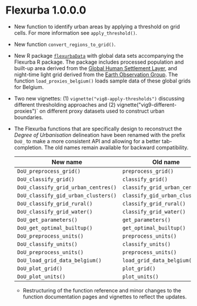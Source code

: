 # Flexurba 1.0.0.0

- New function to identify urban areas by applying a threshold on grid cells. For more information see `apply_threshold()`.

- New function `convert_regions_to_grid()`.

- New R package [`flexurbaData`](https://flexurbadata-ac82f4.pages.gitlab.kuleuven.be/) with global data sets accompanying the Flexurba R package. The package includes processed population and built-up area derived from the [Global Human Settlement Layer](https://human-settlement.emergency.copernicus.eu/download.php), and night-time light grid derived from the [Earth Observation Group](https://eogdata.mines.edu/products/vnl/#annual_v2). The function `load_proxies_belgium()` loads sample data of these global grids for Belgium.

- Two new vignettes: (1) `vignette("vig8-apply-thresholds")` discussing different thresholding approaches and (2) vignette("vig9-different-proxies")` on different proxy datasets used to construct urban boundaries.

- The Flexurba functions that are specifically design to reconstruct the *Degree of Urbanisation* delineation have been renamed with the prefix `DoU_` to make a more consistent API and allowing for a better tab-completion. The old names remain available for backward compatibility.
  
  | New name                            | Old name                        |
  | ----------------------------------- | ------------------------------- |
  | `DoU_preprocess_grid()`             | `preprocess_grid()`             |
  | `DoU_classify_grid()`               | `classify_grid()`               |
  | `DoU_classify_grid_urban_centres()` | `classify_grid_urban_centres()` |
  | `DoU_classify_gid_urban_clusters()` | `classify_gid_urban_clusters()` |
  | `DoU_classify_grid_rural()`         | `classify_grid_rural()`         |
  | `DoU_classify_grid_water()`         | `classify_grid_water()`         |
  | `DoU_get_parameters()`              | `get_parameters()`              |
  | `DoU_get_optimal_builtup()`         | `get_optimal_builtup()`         |
  | `DoU_preprocess_units()`            | `preprocess_units()`            |
  | `DoU_classify_units()`              | `classify_units()`              |
  | `DoU_preprocess_units()`            | `preprocess_units()`            |
  | `DoU_load_grid_data_belgium()`      | `load_grid_data_belgium()`      |
  | `DoU_plot_grid()`                   | `plot_grid()`                   |
  | `DoU_plot_units()`                  | `plot_units()`                  |
  
  - Restructuring of the function reference and minor changes to the function documentation pages and vignettes to reflect the updates.